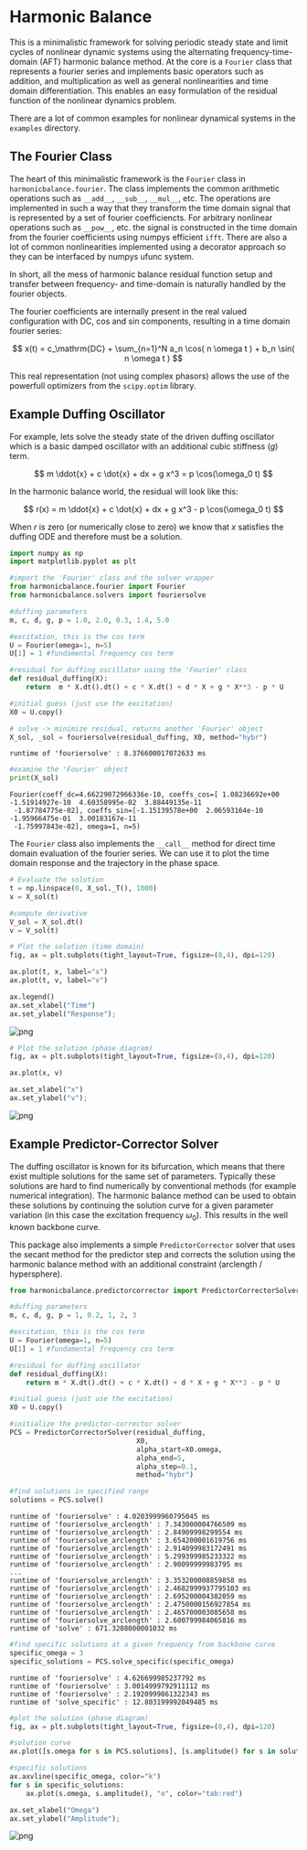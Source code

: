 # Harmonic Balance 

This is a minimalistic framework for solving periodic steady state and limit cycles of nonlinear dynamic systems using the alternating frequency-time-domain (AFT) harmonic balance method.
At the core is a `Fourier` class that represents a fourier series and implements basic operators such as addition, and multiplication as well as general nonlinearities and time domain differentiation.
This enables an easy formulation of the residual function of the nonlinear dynamics problem.

There are a lot of common examples for nonlinear dynamical systems in the `examples` directory.

## The Fourier Class

The heart of this minimalistic framework is the `Fourier` class in `harmonicbalance.fourier`. The class implements the common arithmetic operations such as `__add__`, `__sub__`, `__mul__`, etc. The operations are implemented in such a way that they transform the time domain signal that is represented by a set of fourier coefficiencts. For arbitrary nonlinear operations such as `__pow__`, etc. the signal is constructed in the time domain from the fourier coefficients using numpys efficient `ifft`. There are also a lot of common nonlinearities implemented using a decorator approach so they can be interfaced by numpys ufunc system.

In short, all the mess of harmonic balance residual function setup and transfer between frequency- and time-domain is naturally handled by the fourier objects.

The fourier coefficients are internally present in the real valued configuration with DC, cos and sin components, resulting in a time domain fourier series:

$$
x(t) = c_\mathrm{DC} + \sum_{n=1}^N a_n \cos( n \omega t ) + b_n \sin( n \omega t )
$$


This real representation (not using complex phasors) allows the use of the powerfull optimizers from the `scipy.optim` library.

## Example Duffing Oscillator
For example, lets solve the steady state of the driven duffing oscillator which is a basic damped oscillator with an additional cubic stiffness ($g$) term.

$$
m \ddot{x} + c \dot{x} + dx + g x^3 = p \cos(\omega_0 t)
$$

In the harmonic balance world, the residual will look like this:

$$
r(x) = m \ddot{x} + c \dot{x} + dx + g x^3 - p \cos(\omega_0 t)
$$

When $r$ is zero (or numerically close to zero) we know that $x$ satisfies the duffing ODE and therefore must be a solution. 



```python
import numpy as np
import matplotlib.pyplot as plt

#import the 'Fourier' class and the solver wrapper
from harmonicbalance.fourier import Fourier
from harmonicbalance.solvers import fouriersolve

#duffing parameters 
m, c, d, g, p = 1.0, 2.0, 0.3, 1.4, 5.0

#excitation, this is the cos term
U = Fourier(omega=1, n=5) 
U[1] = 1 #fundamental frequency cos term

#residual for duffing oscillator using the 'Fourier' class
def residual_duffing(X):
    return  m * X.dt().dt() + c * X.dt() + d * X + g * X**3 - p * U

#initial guess (just use the excitation)
X0 = U.copy()

# solve -> minimize residual, returns another 'Fourier' object
X_sol, _sol = fouriersolve(residual_duffing, X0, method="hybr")
```

    runtime of 'fouriersolve' : 8.376600017072633 ms
    


```python
#examine the 'Fourier' object
print(X_sol)
```

    Fourier(coeff_dc=4.66229072966336e-10, coeffs_cos=[ 1.08236692e+00 -1.51914927e-10  4.60358995e-02  3.88449135e-11
     -1.87784775e-02], coeffs_sin=[-1.15139578e+00  2.06593164e-10 -1.95966475e-01  3.00183167e-11
     -1.75997843e-02], omega=1, n=5)
    

The `Fourier` class also implements the `__call__` method for direct time domain evaluation of the fourier series. We can use it to plot the time domain response and the trajectory in the phase space.


```python
# Evaluate the solution
t = np.linspace(0, X_sol._T(), 1000)
x = X_sol(t) 

#compute derivative
V_sol = X_sol.dt()
v = V_sol(t)
```


```python
# Plot the solution (time domain)
fig, ax = plt.subplots(tight_layout=True, figsize=(8,4), dpi=120)

ax.plot(t, x, label="x")
ax.plot(t, v, label="v")

ax.legend()
ax.set_xlabel("Time")
ax.set_ylabel("Response");
```


    
![png](README_files/README_7_0.png)
    



```python
# Plot the solution (phase diagram)
fig, ax = plt.subplots(tight_layout=True, figsize=(8,4), dpi=120)

ax.plot(x, v)

ax.set_xlabel("x")
ax.set_ylabel("v");
```


    
![png](README_files/README_8_0.png)
    


## Example Predictor-Corrector Solver

The duffing oscillator is known for its bifurcation, which means that there exist multiple solutions for the same set of parameters. Typically these solutions are hard to find numerically by conventional methods (for example numerical integration). The harmonic balance method can be used to obtain these solutions by continuing the solution curve for a given parameter variation (in this case the excitation frequency $\omega_0$). This results in the well known backbone curve.

This package also implements a simple `PredictorCorrector` solver that uses the secant method for the predictor step and corrects the solution using the harmonic balance method with an additional constraint (arclength / hypersphere).



```python
from harmonicbalance.predictorcorrector import PredictorCorrectorSolver

#duffing parameters
m, c, d, g, p = 1, 0.2, 1, 2, 3

#excitation, this is the cos term
U = Fourier(omega=1, n=5) 
U[1] = 1 #fundamental frequency cos term

#residual for duffing oscillator
def residual_duffing(X):
    return m * X.dt().dt() + c * X.dt() + d * X + g * X**3 - p * U

#initial guess (just use the excitation)
X0 = U.copy()

#initialize the predictor-corrector solver
PCS = PredictorCorrectorSolver(residual_duffing, 
                               X0, 
                               alpha_start=X0.omega, 
                               alpha_end=5, 
                               alpha_step=0.1, 
                               method="hybr")

#find solutions in specified range
solutions = PCS.solve()
```

    runtime of 'fouriersolve' : 4.0203999960795045 ms
    runtime of 'fouriersolve_arclength' : 7.343000004766509 ms
    runtime of 'fouriersolve_arclength' : 2.84909998299554 ms
    runtime of 'fouriersolve_arclength' : 3.654200001619756 ms
    runtime of 'fouriersolve_arclength' : 2.914099983172491 ms
    runtime of 'fouriersolve_arclength' : 5.299399985233322 ms
    runtime of 'fouriersolve_arclength' : 2.90099999983795 ms
    ...
    runtime of 'fouriersolve_arclength' : 3.353200008859858 ms
    runtime of 'fouriersolve_arclength' : 2.4682999937795103 ms
    runtime of 'fouriersolve_arclength' : 2.695200004382059 ms
    runtime of 'fouriersolve_arclength' : 2.4750000156927854 ms
    runtime of 'fouriersolve_arclength' : 2.465700003085658 ms
    runtime of 'fouriersolve_arclength' : 2.600799984065816 ms
    runtime of 'solve' : 671.3208000001032 ms
    


```python
#find specific solutions at a given frequency from backbone curve
specific_omega = 3
specific_solutions = PCS.solve_specific(specific_omega)
```

    runtime of 'fouriersolve' : 4.626699985237792 ms
    runtime of 'fouriersolve' : 3.0014999792911112 ms
    runtime of 'fouriersolve' : 2.1920999861322343 ms
    runtime of 'solve_specific' : 12.803199992049485 ms
    


```python
#plot the solution (phase diagram)
fig, ax = plt.subplots(tight_layout=True, figsize=(8,4), dpi=120)

#solution curve
ax.plot([s.omega for s in PCS.solutions], [s.amplitude() for s in solutions], ".-")

#specific solutions
ax.axvline(specific_omega, color="k")
for s in specific_solutions:
    ax.plot(s.omega, s.amplitude(), "o", color="tab:red")

ax.set_xlabel("Omega")
ax.set_ylabel("Amplitude");
```


    
![png](README_files/README_12_0.png)
    
